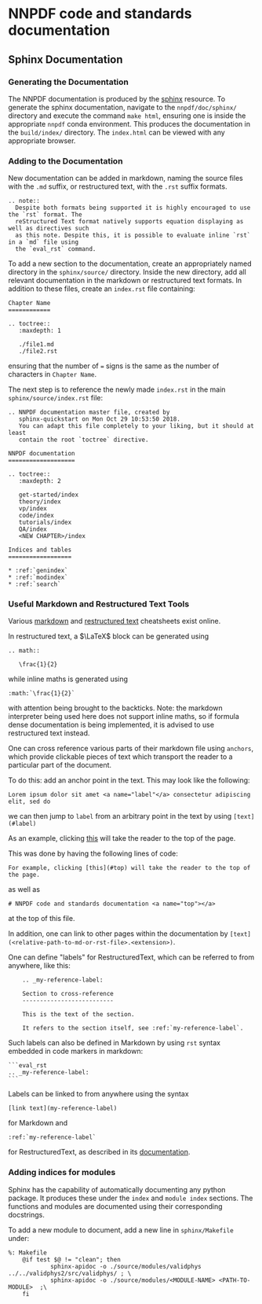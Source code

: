 # NNPDF code and standards documentation <a name="top"></a>

## Sphinx Documentation

### Generating the Documentation

The NNPDF documentation is produced by the
[sphinx](http://www.sphinx-doc.org/en/master/) resource. To generate the sphinx
documentation, navigate to the `nnpdf/doc/sphinx/` directory and execute the command `make
html`, ensuring one is inside the appropriate `nnpdf` conda environment. This produces the
documentation in the `build/index/` directory. The `index.html` can be viewed with any appropriate
browser.

### Adding to the Documentation

New documentation can be added in markdown, naming the source files with the `.md` suffix, or
restructured text, with the `.rst` suffix formats.
```eval_rst
.. note::
  Despite both formats being supported it is highly encouraged to use the `rst` format. The
  reStructured Text format natively supports equation displaying as well as directives such
  as this note. Despite this, it is possible to evaluate inline `rst` in a `md` file using
  the `eval_rst` command.
```

To add a new section to the
documentation, create an appropriately named directory in the `sphinx/source/`
directory.  Inside the new directory, add all relevant documentation in the
markdown or restructured text formats. In addition to these files, create an
`index.rst` file containing:

```
Chapter Name
============

.. toctree::
   :maxdepth: 1

   ./file1.md
   ./file2.rst
```
ensuring that the number of `=` signs is the same as the number of characters in
`Chapter Name`.

The next step is to reference the newly made `index.rst` in the main
`sphinx/source/index.rst` file:

```
.. NNPDF documentation master file, created by
   sphinx-quickstart on Mon Oct 29 10:53:50 2018.
   You can adapt this file completely to your liking, but it should at least
   contain the root `toctree` directive.

NNPDF documentation
===================

.. toctree::
   :maxdepth: 2

   get-started/index
   theory/index
   vp/index
   code/index
   tutorials/index
   QA/index
   <NEW CHAPTER>/index

Indices and tables
==================

* :ref:`genindex`
* :ref:`modindex`
* :ref:`search`
```

### Useful Markdown and Restructured Text Tools

Various
[markdown](https://github.com/adam-p/markdown-here/wiki/Markdown-Cheatsheet) and
[restructured text](http://docutils.sourceforge.net/docs/user/rst/quickref.html)
cheatsheets exist online.

In restructured text, a $\LaTeX$ block can be generated using

```
.. math::

   \frac{1}{2}
```

while inline maths is generated using

```
:math:`\frac{1}{2}`
```
with attention being brought to the backticks. Note: the markdown interpreter
being used here does not support inline maths, so if formula dense documentation
is being implemented, it is advised to use restructured text instead.

One can cross reference various parts of their markdown file using `anchors`,
which provide clickable pieces of text which transport the reader to a
particular part of the document.

To do this: add an anchor point in the text. This may look like the following:
``` 
Lorem ipsum dolor sit amet <a name="label"</a> consectetur adipiscing elit, sed do 
```

we can then jump to `label` from an arbitrary point in the text by using
`[text](#label)`

As an example, clicking [this](#top) will take the reader to the top of the
page.

This was done by having the following lines of code:

```
For example, clicking [this](#top) will take the reader to the top of the page.
```
as well as
```
# NNPDF code and standards documentation <a name="top"></a>
```
at the top of this file.


In addition, one can link to other pages within the documentation by
`[text](<relative-path-to-md-or-rst-file>.<extension>)`.

One can define "labels" for RestructuredText, which can be referred to from
anywhere, like this:
```
    .. _my-reference-label:

    Section to cross-reference
    --------------------------

    This is the text of the section.

    It refers to the section itself, see :ref:`my-reference-label`.
```

Such labels can also be defined in Markdown by using `rst` syntax embedded in
code markers in markdown:


	```eval_rst
	.. _my-reference-label:
	```

Labels can be linked to from anywhere using  the syntax

```
[link text](my-reference-label)
```
for Markdown and

```
:ref:`my-reference-label`
```
for RestructuredText, as described in its
[documentation](https://www.sphinx-doc.org/en/master/usage/restructuredtext/roles.html?highlight=cross%20reference#role-ref).


### Adding indices for modules

Sphinx has the capability of automatically documenting any python package. It
produces these under the `index` and `module index` sections. The functions and
modules are documented using their corresponding docstrings.

To add a new module to document, add a new line in `sphinx/Makefile` under:

```
%: Makefile
	@if test $@ != "clean"; then 
            sphinx-apidoc -o ./source/modules/validphys ../../validphys2/src/validphys/ ; \
            sphinx-apidoc -o ./source/modules/<MODULE-NAME> <PATH-TO-MODULE>  ;\
	fi

```
